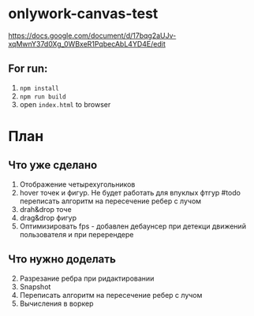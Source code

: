 # onlywork-canvas-test

https://docs.google.com/document/d/17bqg2aUJv-xqMwnY37d0Xg_0WBxeR1PqbecAbL4YD4E/edit

## For run:

1. `npm install`
2. `npm run build`
3. open `index.html` to browser

# План

## Что уже сделано

1. Отображение четырехугольников
2. hover точек и фигур. Не будет работать для впуклых фтгур #todo переписать алгоритм на пересечение ребер с лучом 
3. drah&drop точе
4. drag&drop фигур
5. Оптимизировать fps - добавлен дебаунсер при детекци движений пользователя и при перерендере

## Что нужно доделать

2. Разрезание ребра при ридактировании
3. Snapshot
4. Переписать алгоритм на пересечение ребер с лучом
5. Вычисления в воркер